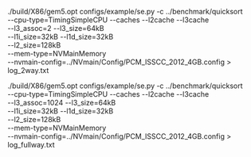 ./build/X86/gem5.opt configs/example/se.py -c ../benchmark/quicksort \
    --cpu-type=TimingSimpleCPU --caches --l2cache --l3cache \
    --l3_assoc=2 --l3_size=64kB \
    --l1i_size=32kB --l1d_size=32kB \
    --l2_size=128kB \
    --mem-type=NVMainMemory \
    --nvmain-config=../NVmain/Config/PCM_ISSCC_2012_4GB.config > log_2way.txt


./build/X86/gem5.opt configs/example/se.py -c ../benchmark/quicksort \
    --cpu-type=TimingSimpleCPU --caches --l2cache --l3cache \
    --l3_assoc=1024 --l3_size=64kB \
    --l1i_size=32kB --l1d_size=32kB \
    --l2_size=128kB \
    --mem-type=NVMainMemory \
    --nvmain-config=../NVmain/Config/PCM_ISSCC_2012_4GB.config > log_fullway.txt

    
